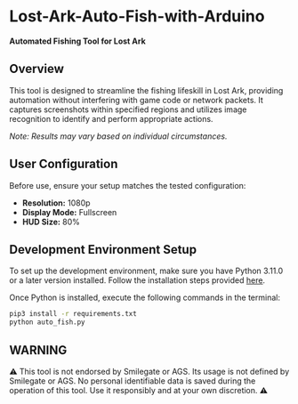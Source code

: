# Lost-Ark-Auto-Fish-with-Arduino

**Automated Fishing Tool for Lost Ark**

## Overview

This tool is designed to streamline the fishing lifeskill in Lost Ark, providing automation without interfering with game code or network packets. It captures screenshots within specified regions and utilizes image recognition to identify and perform appropriate actions.

*Note: Results may vary based on individual circumstances.*

## User Configuration

Before use, ensure your setup matches the tested configuration:

- **Resolution:** 1080p
- **Display Mode:** Fullscreen
- **HUD Size:** 80%

## Development Environment Setup

To set up the development environment, make sure you have Python 3.11.0 or a later version installed. Follow the installation steps provided [here](https://www.python.org/downloads/).

Once Python is installed, execute the following commands in the terminal:

```bash
pip3 install -r requirements.txt
python auto_fish.py
```

## WARNING

⚠️ This tool is not endorsed by Smilegate or AGS. Its usage is not defined by Smilegate or AGS. No personal identifiable data is saved during the operation of this tool. Use it responsibly and at your own discretion. ⚠️